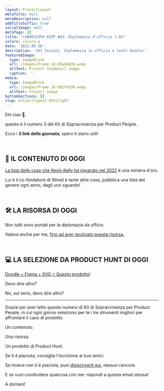 ```yaml
---
layout: ProjectLayout
metaTitle: null
metaDescription: null
addTitleSuffix: true
socialImage: null
metaTags: []
title: "\U0001F9F0 KSPP #03: Diplomazia d'ufficio 1.01"
colors: colors-a
date: '2022-05-20'
description: '103 lezioni, diplomazia in ufficio e tanti doodle!'
featuredImage:
  type: ImageBlock
  url: /images/Frame 18-dba4bd30.webp
  altText: Project thumbnail image
  caption: ''
media:
  type: ImageBlock
  url: /images/Frame 18-092f42d4.webp
  altText: Project image
bottomSections: []
slug: projectlayout-4h5y7ig83
---
```

Ehi ciao 👋,

questo è il numero 3 del Kit di Sopravvivenza per Product People.

Ecco i **3 link della giornata**, spero ti siano utili!

​

## 📖 IL CONTENUTO DI OGGI

​[La lista delle cose che Kevin Kelly ha imparato nel 2022](https://kk.org/thetechnium/103-bits-of-advice-i-wish-i-had-known/) è una miniera d'oro.

Lui è il co-fondatore di Wired e tante altre cose, pubblica una lista del genere ogni anno, dagli uno sguardo!

​

## 🛠 LA RISORSA DI OGGI

Non tutti sono portati per la diplomazia da ufficio.

Valeva anche per me, [fino ad aver spulciato questa risorsa.](https://howtoprofessionallysay.akashrajpurohit.com/)​

​

## 💻 LA SELEZIONE DA PRODUCT HUNT DI OGGI

​[Doodle + Figma + SVG = Questo prodotto!](https://svgdoodles.com/?ref=producthunt)​

Devo dire altro?

No, sul serio, devo dire altro?

---------

Grazie per aver letto questo numero di Kit di Sopravvivenza per Product People, in cui ogni giorno seleziono per te i tre strumenti migliori per affrontare il caos di prodotto.

Un contenuto.

Una risorsa.

Un prodotto di Product Hunt.

Se ti è piaciuta, consiglia l'iscrizione ai tuoi amici.

Se invece non ti è piaciuta, puoi [disiscriverti qui](https://preview.convertkit-mail2.com/unsubscribe), nessun rancore.

E se vuoi condividere qualcosa con me: rispondi a questa email stessa!

A domani!
